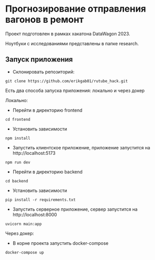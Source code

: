 # Прогнозирование отправления вагонов в ремонт

Проект подготовлен в рамках хакатона DataWagon 2023.

Ноутбуки с исследованиями представлены в папке research.

## Запуск приложения

-   Склонировать репозиторий:

```
git clone https://github.com/erikgab01/rutube_hack.git
```

Есть два способа запуска приложения: локально и через докер

Локально:

-   Перейти в директорию frontend

```
cd frontend
```

-   Установить зависимости

```
npm install
```

-   Запустить клиентское приложение, приложение запустится на http://localhost:5173

```
npm run dev
```

-   Перейти в директорию backend

```
cd backend
```

-   Установить зависимости

```
pip install -r requirements.txt
```

-   Запустить серверное приложение, сервер запустится на http://localhost:8000

```
uvicorn main:app
```

Через докер:

-   В корне проекта запустить docker-compose

```
docker-compose up
```
